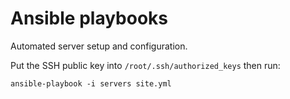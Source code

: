 # Ansible playbooks

Automated server setup and configuration.

Put the SSH public key into `/root/.ssh/authorized_keys` then run:

```
ansible-playbook -i servers site.yml
```
